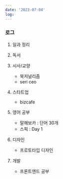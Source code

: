 ```yaml
---
date: '2023-07-04'
log: 
---
```


### 로그

1. 일과 정리


2. 독서


3. 시사/교양
	- 북저널리즘
	- seri ceo


4. 스타트업
	- bizcafe


5. 영어 공부
	- 말해보카 : 단어 30개
	- 스픽 : Day 1


6. 디자인
	- 프로토타입 디자인


7. 개발
	- 프론트엔드 공부